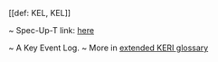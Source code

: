 [[def: KEL, KEL]]

~ Spec-Up-T link: <a href='https://weboftrust.github.io/WOT-terms/docs/glossary/KEL'>here</a>

~ A Key Event Log.
~ More in <a href="https://weboftrust.github.io/WOT-terms/docs/glossary/KEL">extended KERI glossary</a>
